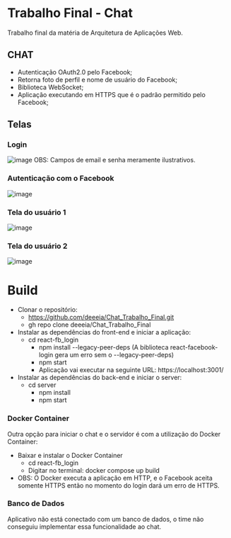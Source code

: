 # Trabalho Final - Chat
Trabalho final da matéria de Arquitetura de Aplicações Web.

## CHAT
* Autenticação OAuth2.0 pelo Facebook;
* Retorna foto de perfil e nome de usuário do Facebook;
* Biblioteca WebSocket;
* Aplicação executando em HTTPS que é o padrão permitido pelo Facebook;
## Telas
### Login
![image](https://user-images.githubusercontent.com/67376732/175220271-5f09fb27-8bd8-47ac-93af-4fcb3d06703f.png)
OBS: Campos de email e senha meramente ilustrativos.
### Autenticação com o Facebook
![image](https://user-images.githubusercontent.com/67376732/175220552-c5ac40c8-1d74-43a9-9f36-630d6ed06eb9.png)
### Tela do usuário 1
![image](https://user-images.githubusercontent.com/67376732/175220937-7425aa05-ce40-446c-8236-a85bd83fddc6.png)
### Tela do usuário 2
![image](https://user-images.githubusercontent.com/67376732/175220976-b3054bcd-f750-443f-b05d-bb0677f78a3e.png)


# Build
* Clonar o repositório:
  * https://github.com/deeeia/Chat_Trabalho_Final.git
  * gh repo clone deeeia/Chat_Trabalho_Final
* Instalar as dependências do front-end e iniciar a aplicação:
  * cd react-fb_login
    * npm install --legacy-peer-deps (A biblioteca react-facebook-login gera um erro sem o --legacy-peer-deps)
    * npm start
    * Aplicação vai executar na seguinte URL: https://localhost:3001/
* Instalar as dependências do back-end e iniciar o server:
  * cd server 
    * npm install
    * npm start
### Docker Container
Outra opção para iniciar o chat e o servidor é com a utilização do Docker Container:
* Baixar e instalar o Docker Container
  * cd react-fb_login
  * Digitar no terminal: docker compose up build
* OBS: O Docker executa a aplicação em HTTP, e o Facebook aceita somente HTTPS então no momento do login dará um erro de HTTPS. 
### Banco de Dados
Aplicativo não está conectado com um banco de dados, o time não conseguiu implementar essa funcionalidade ao chat.

